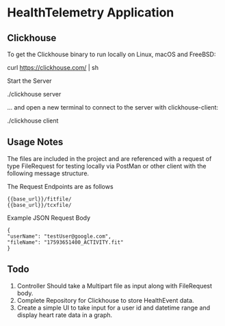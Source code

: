 # HealthTelemetry Application

## Clickhouse

To get the Clickhouse binary to run locally on Linux, macOS and FreeBSD:

curl https://clickhouse.com/ | sh

Start the Server

./clickhouse server

... and open a new terminal to connect to the server with clickhouse-client:

./clickhouse client


## Usage Notes

The files are included in the project and are referenced with a request of type FileRequest for testing locally
via PostMan or other client with the following message structure.


The Request Endpoints are as follows

    {{base_url}}/fitfile/
    {{base_url}}/tcxfile/

Example JSON Request Body

    {
    "userName": "testUser@google.com",
    "fileName": "17593651400_ACTIVITY.fit"
    }


## Todo

1) Controller Should take a Multipart file as input along with FileRequest body.
2) Complete Repository for Clickhouse to store HealthEvent data.
3) Create a simple UI to take input for a user id and datetime range and display heart rate data in a graph.

